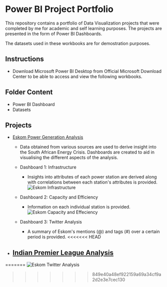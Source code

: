 # Power BI Project Portfolio
This repository contains a portfolio of Data Visualization projects that were completed by me for academic and self learning purposes. The projects are presented in the form of Power BI Dashboards.

The datasets used in these workbooks are for demostration purposes.

## Instructions
- Download Microsoft Power BI Desktop from Official Microsoft Download Center to be able to access and view the following workbooks.

## Folder Content
- Power BI Dashboard
- Datasets

## Projects
- [Eskom Power Generation Analysis](https://github.com/Seni88/PowerBI_Project_Portfolio/tree/main/Eskom%20Power%20Generation%20Analysis)
    - Data obtained from various sources are used to derive insight into the South African Energy Crisis. Dashboards are created to aid in visualising the different aspects of the analysis.

    - Dashboard 1: Infrastructure
        - Insights into attributes of each power station are derived along with correlations between each station's attributes is provided.
    ![Eskom Infrastructure](https://user-images.githubusercontent.com/101188471/197380682-e81d1427-66f8-42da-b893-d8659b5c0467.png)

    - Dashboard 2: Capacity and Efficiency
        - Information on each individual station is provided.
    ![Eskom Capacity and Effeciency](https://user-images.githubusercontent.com/101188471/197380695-f2b0962e-13c0-4d60-b6ee-e3d352f835cc.png)

    - Dashboard 3: Twitter Analysis
        - A summary of Eskom's mentions (@) and tags (#) over a certain period is provided.
<<<<<<< HEAD

- [Indian Premier League Analysis]()
    - 
=======
    ![Eskom Twitter Analysis](https://user-images.githubusercontent.com/101188471/197380748-6ce386d9-c318-4688-bc2c-bdc45d968e05.png)
>>>>>>> 849e40a48ef922159a69a34cf9a2d2e3e7cec130
